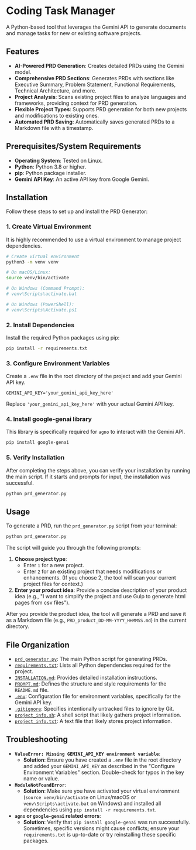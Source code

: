 # Coding Task Manager

A Python-based tool that leverages the Gemini API to generate documents and manage tasks for new or existing software projects.

## Features

*   **AI-Powered PRD Generation**: Creates detailed PRDs using the Gemini model.
*   **Comprehensive PRD Sections**: Generates PRDs with sections like Executive Summary, Problem Statement, Functional Requirements, Technical Architecture, and more.
*   **Project Analysis**: Scans existing project files to analyze languages and frameworks, providing context for PRD generation.
*   **Flexible Project Types**: Supports PRD generation for both new projects and modifications to existing ones.
*   **Automated PRD Saving**: Automatically saves generated PRDs to a Markdown file with a timestamp.

## Prerequisites/System Requirements

*   **Operating System**: Tested on Linux.
*   **Python**: Python 3.8 or higher.
*   **pip**: Python package installer.
*   **Gemini API Key**: An active API key from Google Gemini.

## Installation

Follow these steps to set up and install the PRD Generator:

### 1. Create Virtual Environment

It is highly recommended to use a virtual environment to manage project dependencies.

```bash
# Create virtual environment
python3 -m venv venv

# On macOS/Linux:
source venv/bin/activate

# On Windows (Command Prompt):
# venv\Scripts\activate.bat

# On Windows (PowerShell):
# venv\Scripts\Activate.ps1
```

### 2. Install Dependencies

Install the required Python packages using pip:

```bash
pip install -r requirements.txt
```

### 3. Configure Environment Variables

Create a `.env` file in the root directory of the project and add your Gemini API key.

```
GEMINI_API_KEY='your_gemini_api_key_here'
```

Replace `'your_gemini_api_key_here'` with your actual Gemini API key.

### 4. Install google-genai library

This library is specifically required for `agno` to interact with the Gemini API.

```bash
pip install google-genai
```

### 5. Verify Installation

After completing the steps above, you can verify your installation by running the main script. If it starts and prompts for input, the installation was successful.

```bash
python prd_generator.py
```

## Usage

To generate a PRD, run the `prd_generator.py` script from your terminal:

```bash
python prd_generator.py
```

The script will guide you through the following prompts:

1.  **Choose project type**:
    *   Enter `1` for a new project.
    *   Enter `2` for an existing project that needs modifications or enhancements. (If you choose 2, the tool will scan your current project files for context.)
2.  **Enter your product idea**: Provide a concise description of your product idea (e.g., "I want to simplify the project and use Gulp to generate html pages from csv files").

After you provide the product idea, the tool will generate a PRD and save it as a Markdown file (e.g., `PRD_product_DD-MM-YYYY_HHMMSS.md`) in the current directory.

## File Organization

*   [`prd_generator.py`](prd_generator.py): The main Python script for generating PRDs.
*   [`requirements.txt`](requirements.txt): Lists all Python dependencies required for the project.
*   [`INSTALLATION.md`](INSTALLATION.md): Provides detailed installation instructions.
*   [`PROMPT.md`](PROMPT.md): Defines the structure and style requirements for the `README.md` file.
*   [`.env`](.env): Configuration file for environment variables, specifically for the Gemini API key.
*   [`.gitignore`](.gitignore): Specifies intentionally untracked files to ignore by Git.
*   [`project_info.sh`](project_info.sh): A shell script that likely gathers project information.
*   [`project_info.txt`](project_info.txt): A text file that likely stores project information.

## Troubleshooting

*   **`ValueError: Missing GEMINI_API_KEY environment variable`**:
    *   **Solution**: Ensure you have created a `.env` file in the root directory and added your `GEMINI_API_KEY` as described in the "Configure Environment Variables" section. Double-check for typos in the key name or value.
*   **`ModuleNotFoundError`**:
    *   **Solution**: Make sure you have activated your virtual environment (`source venv/bin/activate` on Linux/macOS or `venv\Scripts\activate.bat` on Windows) and installed all dependencies using `pip install -r requirements.txt`.
*   **`agno` or `google-genai` related errors**:
    *   **Solution**: Verify that `pip install google-genai` was run successfully. Sometimes, specific versions might cause conflicts; ensure your `requirements.txt` is up-to-date or try reinstalling these specific packages.
